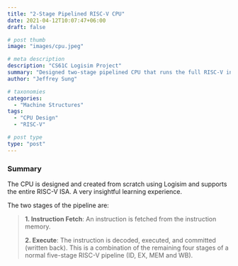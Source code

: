 ```yaml
---
title: "2-Stage Pipelined RISC-V CPU"
date: 2021-04-12T10:07:47+06:00
draft: false

# post thumb
image: "images/cpu.jpeg"

# meta description
description: "CS61C Logisim Project"
summary: "Designed two-stage pipelined CPU that runs the full RISC-V instruction set."
author: "Jeffrey Sung"

# taxonomies
categories: 
  - "Machine Structures"
tags:
  - "CPU Design"
  - "RISC-V"

# post type
type: "post"
---
```


### Summary
The CPU is designed and created from scratch using Logisim and supports the entire RISC-V ISA. A very insightful learning experience.

The two stages of the pipeline are:
>**1. Instruction Fetch**:  An instruction is fetched from the instruction memory.
>
>**2. Execute**:  The instruction is decoded, executed, and committed (written back). This is a combination of the remaining four stages of a normal five-stage RISC-V pipeline (ID, EX, MEM and WB).